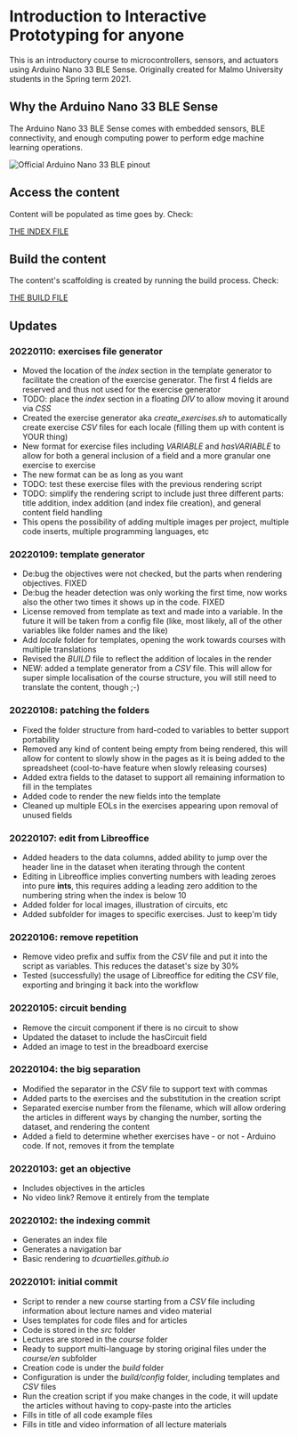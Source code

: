 # Introduction to Interactive Prototyping for anyone

This is an introductory course to microcontrollers, sensors, and actuators using Arduino Nano 33 BLE Sense. Originally created for Malmo University students in the Spring term 2021.

## Why the Arduino Nano 33 BLE Sense

The Arduino Nano 33 BLE Sense comes with embedded sensors, BLE connectivity, and enough computing power to perform edge machine learning operations.

![Official Arduino Nano 33 BLE pinout](https://docs.arduino.cc/static/c18e027f826663ba9f16ffd94b60500f/ABX00031-pinout.png)

## Access the content

Content will be populated as time goes by. Check:

[THE INDEX FILE](course/en/course_index.md)

## Build the content

The content's scaffolding is created by running the build process. Check:

[THE BUILD FILE](BUILD.md)

## Updates

### 20220110: exercises file generator

* Moved the location of the *index* section in the template generator to facilitate the creation of the exercise generator. The first 4 fields are reserved and thus not used for the exercise generator
* TODO: place the *index* section in a floating *DIV* to allow moving it around via *CSS*
* Created the exercise generator aka *create_exercises.sh* to automatically create exercise *CSV* files for each locale (filling them up with content is YOUR thing)
* New format for exercise files including *VARIABLE* and *hasVARIABLE* to allow for both a general inclusion of a field and a more granular one exercise to exercise
* The new format can be as long as you want
* TODO: test these exercise files with the previous rendering script
* TODO: simplify the rendering script to include just three different parts: title addition, index addition (and index file creation), and general content field handling
* This opens the possibility of adding multiple images per project, multiple code inserts, multiple programming languages, etc


### 20220109: template generator

* De:bug the objectives were not checked, but the parts when rendering objectives. FIXED
* De:bug the header detection was only working the first time, now works also the other two times it shows up in the code. FIXED
* License removed from template as text and made into a variable. In the future it will be taken from a config file (like, most likely, all of the other variables like folder names and the like)
* Add *locale* folder for templates, opening the work towards courses with multiple translations
* Revised the *BUILD* file to reflect the addition of locales in the render
* NEW: added a template generator from a *CSV* file. This will allow for super simple localisation of the course structure, you will still need to translate the content, though ;-)

### 20220108: patching the folders

* Fixed the folder structure from hard-coded to variables to better support portability
* Removed any kind of content being empty from being rendered, this will allow for content to slowly show in the pages as it is being added to the spreadsheet (cool-to-have feature when slowly releasing courses)
* Added extra fields to the dataset to support all remaining information to fill in the templates
* Added code to render the new fields into the template
* Cleaned up multiple EOLs in the exercises appearing upon removal of unused fields

### 20220107: edit from Libreoffice

* Added headers to the data columns, added ability to jump over the header line in the dataset when iterating through the content
* Editing in Libreoffice implies converting numbers with leading zeroes into pure **ints**, this requires adding a leading zero addition to the numbering string when the index is below 10
* Added folder for local images, illustration of circuits, etc
* Added subfolder for images to specific exercises. Just to keep'm tidy


### 20220106: remove repetition

* Remove video prefix and suffix from the *CSV* file and put it into the script as variables. This reduces the dataset's size by 30%
* Tested (successfully) the usage of Libreoffice for editing the *CSV* file, exporting and bringing it back into the workflow

### 20220105: circuit bending

* Remove the circuit component if there is no circuit to show
* Updated the dataset to include the hasCircuit field
* Added an image to test in the breadboard exercise

### 20220104: the big separation

* Modified the separator in the *CSV* file to support text with commas
* Added parts to the exercises and the substitution in the creation script
* Separated exercise number from the filename, which will  allow ordering the articles in different ways by changing the number, sorting the dataset, and rendering the content
* Added a field to determine whether exercises have - or not - Arduino code. If not, removes it from the template

### 20220103: get an objective

* Includes objectives in the articles
* No video link? Remove it entirely from the template

### 20220102: the indexing commit

* Generates an index file
* Generates a navigation bar
* Basic rendering to *dcuartielles.github.io*

### 20220101: initial commit

* Script to render a new course starting from a *CSV* file including information about lecture names and video material
* Uses templates for code files and for articles
* Code is stored in the *src* folder
* Lectures are stored in the *course* folder
* Ready to support multi-language by storing original files under the *course/en* subfolder
* Creation code is under the *build* folder
* Configuration is under the *build/config* folder, including templates and *CSV* files
* Run the creation script if you make changes in the code, it will update the articles without having to copy-paste into the articles
* Fills in title of all code example files
* Fills in title and video information of all lecture materials

